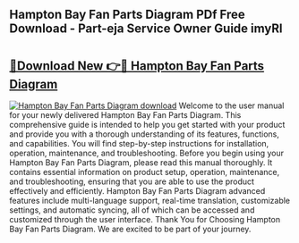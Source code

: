 ## Hampton Bay Fan Parts Diagram PDf Free Download - Part-eja Service Owner Guide imyRl

# <h2><a href="http://dfre9i5.blite.top/?on=Hampton+Bay+Fan+Parts+Diagram">🔗Download New 👉🔴 Hampton Bay Fan Parts Diagram</a></h2>

[![Hampton Bay Fan Parts Diagram download](https://i.imgur.com/lujVjoI.png)](http://dfre9i5.blite.top/?on=Hampton+Bay+Fan+Parts+Diagram)
Welcome to the user manual for your newly delivered Hampton Bay Fan Parts Diagram. This comprehensive guide is intended to help you get started with your product and provide you with a thorough understanding of its features, functions, and capabilities. You will find step-by-step instructions for installation, operation, maintenance, and troubleshooting. Before you begin using your Hampton Bay Fan Parts Diagram, please read this manual thoroughly. It contains essential information on product setup, operation, maintenance, and troubleshooting, ensuring that you are able to use the product effectively and efficiently. Hampton Bay Fan Parts Diagram advanced features include multi-language support, real-time translation, customizable settings, and automatic syncing, all of which can be accessed and customized through the user interface. Thank You for Choosing Hampton Bay Fan Parts Diagram. We are excited to be part of your journey.
